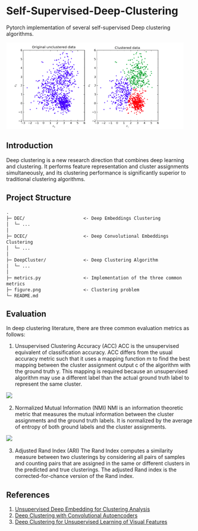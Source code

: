# Self-Supervised-Deep-Clustering
Pytorch implementation of several self-supervised Deep clustering algorithms.

![](figure.png)

## Introduction
Deep clustering is a new research direction that combines deep learning and clustering. It performs feature representation and cluster assignments simultaneously, and its clustering performance is significantly superior to traditional clustering algorithms. 

## Project Structure

```
.
├─ DEC/                      <- Deep Embeddings Clustering
│  └─ ...
│
├─ DCEC/                     <- Deep Convolutional Embeddings Clustering
│  └─ ...
│
├─ DeepCluster/              <- Deep Clustering Algorithm
│  └─ ...
│
├─ metrics.py                <- Implementation of the three common metrics   
├─ figure.png                <- Clustering problem
└─ README.md
```

## Evaluation
In deep clustering literature, there are three common evaluation metrics as follows:
1. Unsupervised Clustering Accuracy (ACC)
ACC is the unsupervised equivalent of classification accuracy. ACC differs from the usual accuracy metric such that it uses a mapping function m
to find the best mapping between the cluster assignment output c of the algorithm with the ground truth y. This mapping is required because an unsupervised algorithm may use a different label than the actual ground truth label to represent the same cluster. 
<img src="https://render.githubusercontent.com/render/math?math=ACC = max_m\frac{\sum_{i=1}^{n}1_{\{y_i=m(c_i)\}}}{n}">

2. Normalized Mutual Information (NMI)
NMI is an information theoretic metric that measures the mutual information between the cluster assignments and the ground truth labels. It is normalized by the average of entropy of both ground labels and the cluster assignments.
<img src="https://render.githubusercontent.com/render/math?math=NMI(Y,C) = \frac{I(Y,C)}{0.5(H(Y)+H(C))}">

3. Adjusted Rand Index (ARI)
The Rand Index computes a similarity measure between two clusterings by considering all pairs of samples and counting pairs that are assigned in the same or different clusters in the predicted and true clusterings. The adjusted Rand index is the corrected-for-chance version of the Rand index.

<!-- <img src="https://render.githubusercontent.com/render/math?math="> -->

## References
1. [Unsupervised Deep Embedding for Clustering Analysis](https://arxiv.org/abs/1511.06335)
2. [Deep Clustering with Convolutional Autoencoders](https://xifengguo.github.io/papers/ICONIP17-DCEC.pdf)
3. [Deep Clustering for Unsupervised Learning of Visual Features](https://arxiv.org/abs/1807.05520)
